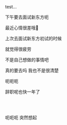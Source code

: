 test...

下午要去面试新东方呃

最近心情很差哦💢

上次去面试新东方初试的时候

就觉得很疲劳

不是自己想做的事情吧

真的要去吗 我也不是很清楚

呃呃呃

辞职呢也快一年了

<br><br>

呃呃呃
突然想起
